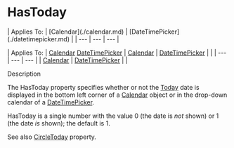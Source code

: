 




<h1 class="heading"><span class="name">HasToday</span></h1>
| Applies To: | [Calendar](./calendar.md) | [DateTimePicker](./datetimepicker.md) |
| --- | --- | ---  |

| Applies To: | [Calendar](./calendar.md) [DateTimePicker](./datetimepicker.md) | [Calendar](./calendar.md) | [DateTimePicker](./datetimepicker.md) |  |
| --- | --- | ---  |
| [Calendar](./calendar.md) | [DateTimePicker](./datetimepicker.md) |  |


Description


The HasToday property specifies whether or not the [Today](today.md) date is displayed in the bottom left corner of a [Calendar](./calendar.md) object or in the drop-down calendar of a [DateTimePicker](./datetimepicker.md).


HasToday is a single number with the value 0 (the date is *not* shown) or 1 (the date *is* shown); the default is 1.


See also [CircleToday](circletoday.md) property.



